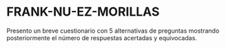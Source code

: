 # FRANK-NU-EZ-MORILLAS
Presento un breve cuestionario con 5 alternativas de preguntas mostrando posteriormente el número de respuestas acertadas y equivocadas.

